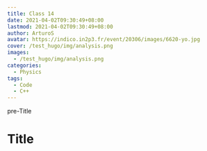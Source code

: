 ```yaml
---
title: Class 14
date: 2021-04-02T09:30:49+08:00
lastmod: 2021-04-02T09:30:49+08:00
author: ArturoS
avatar: https://indico.in2p3.fr/event/20306/images/6620-yo.jpg
cover: /test_hugo/img/analysis.png
images:
  - /test_hugo/img/analysis.png
categories:
  - Physics
tags:
  - Code
  - C++
---
```


pre-Title

<!--more-->

# Title
